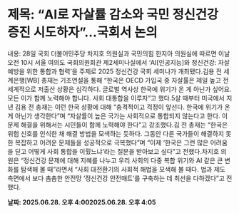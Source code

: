 # **제목: “AI로 자살률 감소와 국민 정신건강 증진 시도하자”…국회서 논의**

  내용: 28일 국회 더불어민주당 차지호 의원실과 국민의힘 한지아 의원실에 따르면 이날 오전 10시 서울 여의도 국회의원회관 제2세미나실에서 ‘AI[인공지능]와 정신건강: 자살예방을 위한 통합과 협력’을 주제로 2025 정신건강 국회 세미나가 개최됐다.김용 전 세계은행[WB] 총재는 기조연설을 통해 “한국은 OECD 가입국 중 자살률은 제일 높고 전 세계적으로 저출산 상황은 심각하다. 글로벌 역사상 한국에 위기가 온 게 아닌가 싶어요. 모든 이가 함께 노력해야 합니다. 사회 대통합을 이루자”고 했다.5살 때부터 미국에서 지낸 김용 전 총재는 이런 한국 상황에 대해 “충격적이고 걱정이 앞선다. 한국에 위기가 온 게 아닌가 생각한다”며 “자살률이 높은 국가는 사회적으로 통합되지 않는다고 한다. 이 문제 해결을 위해서는 시민들이 함께 노력해야 한다”고 강조했다.김 전 총재는 “한국은 위험 신호를 인식한 채 해결 방법을 모색하는 듯하다. 그동안 다른 국가들이 해결하지 못한 복잡하고 어려운 문제들을 성공적으로 극복했다”며 “이제 ‘한국은 그런 많은 어려움을 딛고 어떻게 사회 통합을 이뤘느냐’라는 질문을 받아보고 싶다”고 전했다.차지호 의원은 “정신건강 문제에 대해 지혜를 나누고 우리 사회의 다중 복합 위기와 AI 같은 큰 변화를 탐색해 볼 때”라면서 “사회 대전환기의 사회적 해법을 모색해 볼 때다. 법과 제도 측면에서 보다 촘촘한 안전망 ‘정신건강 안전매트’를 구축하는 데 최선을 다하겠다”고 전했다.

  **날짜: 2025.06.28. 오후 4:002025.06.28. 오후 4:05**
